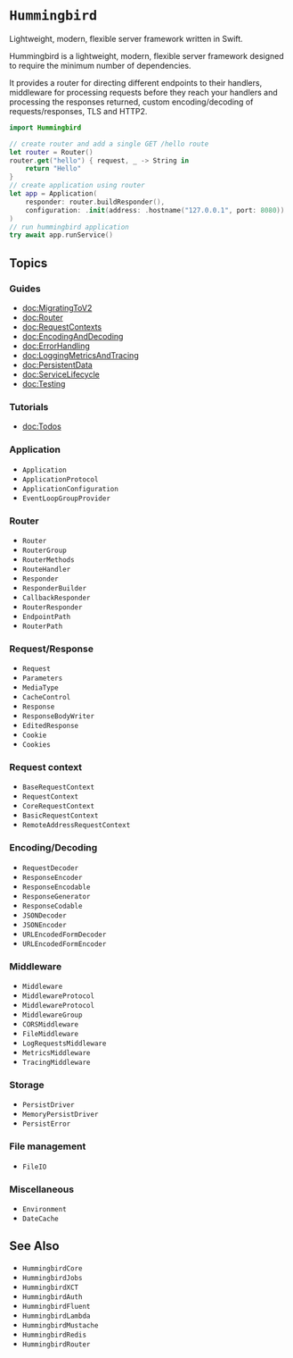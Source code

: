 # ``Hummingbird``

Lightweight, modern, flexible server framework written in Swift.

Hummingbird is a lightweight, modern, flexible server framework designed to require the minimum number of dependencies.

It provides a router for directing different endpoints to their handlers, middleware for processing requests before they reach your handlers and processing the responses returned, custom encoding/decoding of requests/responses, TLS and HTTP2.

```swift
import Hummingbird

// create router and add a single GET /hello route
let router = Router()
router.get("hello") { request, _ -> String in
    return "Hello"
}
// create application using router
let app = Application(
    responder: router.buildResponder(),
    configuration: .init(address: .hostname("127.0.0.1", port: 8080))
)
// run hummingbird application
try await app.runService()
```

## Topics

### Guides

- <doc:MigratingToV2>
- <doc:Router>
- <doc:RequestContexts>
- <doc:EncodingAndDecoding>
- <doc:ErrorHandling>
- <doc:LoggingMetricsAndTracing>
- <doc:PersistentData>
- <doc:ServiceLifecycle>
- <doc:Testing>

### Tutorials

- <doc:Todos>

### Application

- ``Application``
- ``ApplicationProtocol``
- ``ApplicationConfiguration``
- ``EventLoopGroupProvider``

### Router

- ``Router``
- ``RouterGroup``
- ``RouterMethods``
- ``RouteHandler``
- ``Responder``
- ``ResponderBuilder``
- ``CallbackResponder``
- ``RouterResponder``
- ``EndpointPath``
- ``RouterPath``

### Request/Response

- ``Request``
- ``Parameters``
- ``MediaType``
- ``CacheControl``
- ``Response``
- ``ResponseBodyWriter``
- ``EditedResponse``
- ``Cookie``
- ``Cookies``

### Request context

- ``BaseRequestContext``
- ``RequestContext``
- ``CoreRequestContext``
- ``BasicRequestContext``
- ``RemoteAddressRequestContext``

### Encoding/Decoding

- ``RequestDecoder``
- ``ResponseEncoder``
- ``ResponseEncodable``
- ``ResponseGenerator``
- ``ResponseCodable``
- ``JSONDecoder``
- ``JSONEncoder``
- ``URLEncodedFormDecoder``
- ``URLEncodedFormEncoder``

### Middleware

- ``Middleware``
- ``MiddlewareProtocol``
- ``MiddlewareProtocol``
- ``MiddlewareGroup``
- ``CORSMiddleware``
- ``FileMiddleware``
- ``LogRequestsMiddleware``
- ``MetricsMiddleware``
- ``TracingMiddleware``

### Storage

- ``PersistDriver``
- ``MemoryPersistDriver``
- ``PersistError``

### File management

- ``FileIO``

### Miscellaneous

- ``Environment``
- ``DateCache``

## See Also

- ``HummingbirdCore``
- ``HummingbirdJobs``
- ``HummingbirdXCT``
- ``HummingbirdAuth``
- ``HummingbirdFluent``
- ``HummingbirdLambda``
- ``HummingbirdMustache``
- ``HummingbirdRedis``
- ``HummingbirdRouter``
